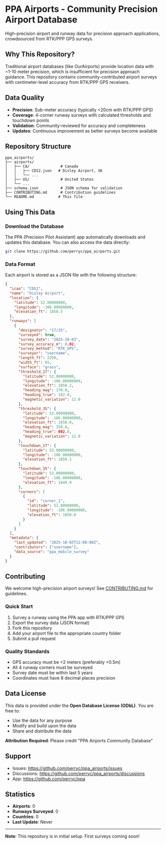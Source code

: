 # PPA Airports - Community Precision Airport Database

High-precision airport and runway data for precision approach applications, crowdsourced from RTK/PPP GPS surveys.

## Why This Repository?

Traditional airport databases (like OurAirports) provide location data with ~1-10 meter precision, which is insufficient for precision approach guidance. This repository contains community-contributed airport surveys with centimeter-level accuracy from RTK/PPP GPS receivers.

## Data Quality

- **Precision**: Sub-meter accuracy (typically <20cm with RTK/PPP GPS)
- **Coverage**: 4-corner runway surveys with calculated thresholds and touchdown points
- **Validation**: Community-reviewed for accuracy and completeness
- **Updates**: Continuous improvement as better surveys become available

## Repository Structure

```
ppa_airports/
├── airports/
│   ├── CA/              # Canada
│   │   ├── CDS2.json   # Disley Airport, SK
│   │   └── ...
│   ├── US/              # United States
│   └── ...
├── schema.json          # JSON schema for validation
├── CONTRIBUTING.md      # Contribution guidelines
└── README.md           # This file
```

## Using This Data

### Download the Database

The PPA (Precision Pilot Assistant) app automatically downloads and updates this database. You can also access the data directly:

```bash
git clone https://github.com/perryc/ppa_airports.git
```

### Data Format

Each airport is stored as a JSON file with the following structure:

```json
{
  "icao": "CDS2",
  "name": "Disley Airport",
  "location": {
    "latitude": 52.00000000,
    "longitude": -106.00000000,
    "elevation_ft": 1850.5
  },
  "runways": [
    {
      "designator": "17/35",
      "surveyed": true,
      "survey_date": "2025-10-03",
      "survey_accuracy_m": 0.02,
      "survey_method": "RTK_GPS",
      "surveyor": "username",
      "length_ft": 2250,
      "width_ft": 65,
      "surface": "grass",
      "threshold_17": {
        "latitude": 52.00000000,
        "longitude": -106.00000000,
        "elevation_ft": 1850.2,
        "heading_mag": 170.0,
        "heading_true": 182.0,
        "magnetic_variation": 12.0
      },
      "threshold_35": {
        "latitude": 52.00000000,
        "longitude": -106.00000000,
        "elevation_ft": 1850.0,
        "heading_mag": 350.0,
        "heading_true": 002.0,
        "magnetic_variation": 12.0
      },
      "touchdown_17": {
        "latitude": 52.00000000,
        "longitude": -106.00000000,
        "elevation_ft": 1850.1
      },
      "touchdown_35": {
        "latitude": 52.00000000,
        "longitude": -106.00000000,
        "elevation_ft": 1849.9
      },
      "corners": [
        {
          "id": "corner_1",
          "latitude": 52.00000000,
          "longitude": -106.00000000,
          "elevation_ft": 1850.0
        }
      ]
    }
  ],
  "metadata": {
    "last_updated": "2025-10-03T12:00:00Z",
    "contributors": ["username"],
    "data_source": "ppa_mobile_survey"
  }
}
```

## Contributing

We welcome high-precision airport surveys! See [CONTRIBUTING.md](CONTRIBUTING.md) for guidelines.

### Quick Start

1. Survey a runway using the PPA app with RTK/PPP GPS
2. Export the survey data (JSON format)
3. Fork this repository
4. Add your airport file to the appropriate country folder
5. Submit a pull request

### Quality Standards

- GPS accuracy must be <2 meters (preferably <0.5m)
- All 4 runway corners must be surveyed
- Survey date must be within last 5 years
- Coordinates must have 8 decimal places precision

## Data License

This data is provided under the **Open Database License (ODbL)**. You are free to:
- Use the data for any purpose
- Modify and build upon the data
- Share and distribute the data

**Attribution Required**: Please credit "PPA Airports Community Database"

## Support

- Issues: https://github.com/perryc/ppa_airports/issues
- Discussions: https://github.com/perryc/ppa_airports/discussions
- App: https://github.com/perryc/ppa

## Statistics

- **Airports**: 0
- **Runways Surveyed**: 0
- **Countries**: 0
- **Last Update**: Never

---

**Note**: This repository is in initial setup. First surveys coming soon!
